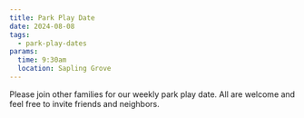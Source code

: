 ```yaml
---
title: Park Play Date
date: 2024-08-08
tags:
  - park-play-dates
params:
  time: 9:30am
  location: Sapling Grove
---
```


Please join other families for our weekly park play date. All are welcome and feel free to invite friends and neighbors.
